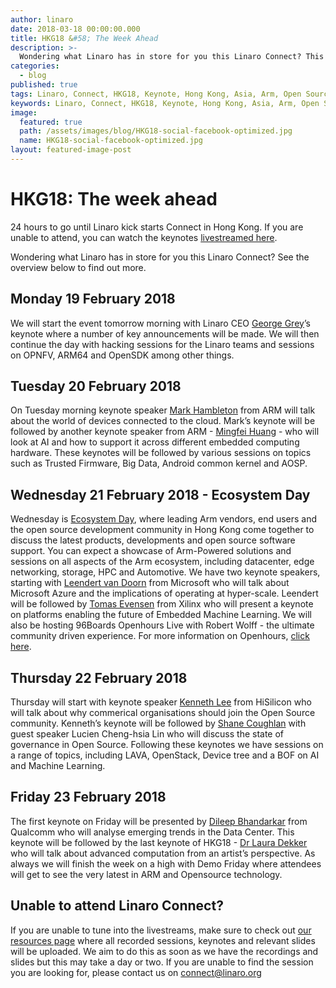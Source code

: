 ```yaml
---
author: linaro
date: 2018-03-18 00:00:00.000
title: HKG18 &#58; The Week Ahead
description: >-
  Wondering what Linaro has in store for you this Linaro Connect? This blog post will give you an overview of what to expect this Connect.
categories:
  - blog
published: true
tags: Linaro, Connect, HKG18, Keynote, Hong Kong, Asia, Arm, Open Source, Software, Hardware, Collaboration
keywords: Linaro, Connect, HKG18, Keynote, Hong Kong, Asia, Arm, Open Source, Software, Hardware, Collaboration
image:
  featured: true
  path: /assets/images/blog/HKG18-social-facebook-optimized.jpg
  name: HKG18-social-facebook-optimized.jpg
layout: featured-image-post
---
```

# HKG18: The week ahead

24 hours to go until Linaro kick starts Connect in Hong Kong. If you are unable to attend, you can watch the keynotes [livestreamed here](https://www.youtube.com/channel/UCAl2MfCBjH5y0nIym0ujHfg/live).

Wondering what Linaro has in store for you this Linaro Connect? See the overview below to find out more.

## Monday 19 February 2018
We will start the event tomorrow morning with Linaro CEO [George Grey](http://connect.linaro.org/member/george-grey/)’s keynote where a number of key announcements will be made. We will then continue the day with hacking sessions for the Linaro teams and sessions on OPNFV, ARM64 and OpenSDK among other things.

## Tuesday 20 February 2018
On Tuesday morning keynote speaker [Mark Hambleton](http://connect.linaro.org/member/mark-hambleton/) from ARM will talk about the world of devices connected to the cloud. Mark’s keynote will be followed by another keynote speaker from ARM - [Mingfei Huang](http://connect.linaro.org/member/mingfei-huang/) - who will look at AI and how to support it across different embedded computing hardware. These keynotes will be followed by various sessions on topics such as Trusted Firmware, Big Data, Android common kernel and AOSP.

## Wednesday 21 February 2018 - Ecosystem Day
Wednesday is [Ecosystem Day](http://connect.linaro.org/ecosystem-day/), where leading Arm vendors, end users and the open source development community in Hong Kong come together to discuss the latest products, developments and open source software support. You can expect a showcase of Arm-Powered solutions and sessions on all aspects of the Arm ecosystem, including datacenter, edge networking, storage, HPC and Automotive. We have two keynote speakers, starting with [Leendert van Doorn](http://connect.linaro.org/member/leendert-van-doorn/) from Microsoft who will talk about Microsoft Azure and the implications of operating at hyper-scale. Leendert will be followed by [Tomas Evensen](http://connect.linaro.org/member/tomas-evensen/) from Xilinx who will present a keynote on platforms enabling the future of Embedded Machine Learning. We will also be hosting 96Boards Openhours Live with Robert Wolff - the ultimate community driven experience. For more information on Openhours, [click here](https://www.96boards.org/openhours/).

## Thursday 22 February 2018
Thursday will start with keynote speaker [Kenneth Lee](http://connect.linaro.org/member/kenneth-lee/) from HiSilicon who will talk about why commerical organisations should join the Open Source community. Kenneth’s keynote will be followed by [Shane Coughlan](http://connect.linaro.org/member/shane-coughlan/) with guest speaker Lucien Cheng-hsia Lin who will discuss the state of governance in Open Source. Following these keynotes we have sessions on a range of topics, including LAVA, OpenStack, Device tree and a BOF on AI and Machine Learning. 

## Friday 23 February 2018
The first keynote on Friday will be presented by [Dileep Bhandarkar](http://connect.linaro.org/member/dileep-bhandarkar/) from Qualcomm who will analyse emerging trends in the Data Center. This keynote will be followed by the last keynote of HKG18 - [Dr Laura Dekker](http://connect.linaro.org/member/laura-dekker/) who will talk about advanced computation from an artist’s perspective. As always we will finish the week on a high with Demo Friday where attendees will get to see the very latest in ARM and Opensource technology.

## Unable to attend Linaro Connect?
If you are unable to tune into the livestreams, make sure to check out [our resources page](http://connect.linaro.org/hkg18/resources/) where all recorded sessions, keynotes and relevant slides will be uploaded. We aim to do this as soon as we have the recordings and slides but this may take a day or two. If you are unable to find the session you are looking for, please contact us on [connect@linaro.org](mailto:connect@linaro.org)


